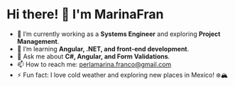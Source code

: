 

# Hi there! 👋 I'm MarinaFran

- 🔭 I’m currently working as a **Systems Engineer** and exploring **Project Management**.
- 🌱 I’m learning **Angular, .NET, and front-end development**.
- 💬 Ask me about **C#, Angular, and Form Validations**.
- 📫 How to reach me: perlamarina.franco@gmail.com
- ⚡ Fun fact: I love cold weather and exploring new places in Mexico! ❄️🏔️

